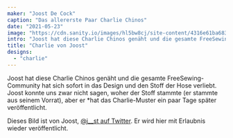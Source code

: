 ```yaml
---
maker: "Joost De Cock"
caption: "Das allererste Paar Charlie Chinos"
date: "2021-05-23"
image: "https://cdn.sanity.io/images/hl5bw8cj/site-content/4316e61ba68384487d5e6c1f6c50c3fc935ebdcb-600x800.jpg"
intro: "Joost hat diese Charlie Chinos genäht und die gesamte FreeSewing-Community hat sich sofort in das Design und den Stoff der Hose verliebt. Joost konnte uns zwar nicht sagen, woher der Stoff kam (er stammte aus seinem Vorrat), aber er veröffentlichte das Charlie-Muster ein paar Tage später."
title: "Charlie von Joost"
designs:
  - "charlie"
---
```



Joost hat diese Charlie Chinos genäht und die gesamte FreeSewing-Community hat sich sofort in das Design und den Stoff der Hose verliebt. </em> Joost konnte uns zwar nicht sagen, woher der Stoff stammte (er stammte aus seinem Vorrat), aber er *hat das Charlie-Muster ein paar Tage später veröffentlicht.</p>

Dieses Bild ist von Joost, [@j__st auf Twitter](https://twitter.com/j__st). Er wird hier mit Erlaubnis wieder veröffentlicht.

